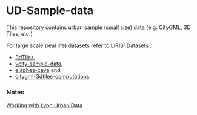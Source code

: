 # UD-Sample-data
This repository contains urban sample (small size) data (e.g. CityGML, 3D Tiles, etc.)

For large scale (real life) datasets refer to LIRIS' Datasets :
* [3dTiles](https://datasets.liris.cnrs.fr/3dtiles-tilesets-metropolis-lyon-version1),
* [vcity-sample-data](https://datasets.liris.cnrs.fr/vcity-sample-data-version1),
* [elaphes-cave](https://datasets.liris.cnrs.fr/elaphes-cave-version1) and
* [citygml-3dtiles-computations](https://datasets.liris.cnrs.fr/citygml-3dtiles-computations-version1)

### Notes
[Working with Lyon Urban Data](https://github.com/VCityTeam/UD-SV/tree/master/LessonsLearned/WorkingWithLyonOpenData)
